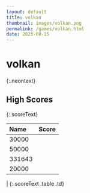 ```yaml
---
layout: default
title: volkan
thumbnail: images/volkan.png
permalink: /games/volkan.html
date: 2023-08-15
---
```


# volkan 
{:.neontext}

## High Scores 
{:.scoreText}

| Name | Score | 
| :---- | ----: | 
| 30000 | 
| 50000 | 
| 331643 | 
| 20000 | 
| 
{:.scoreText .table .td}